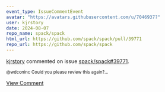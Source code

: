 ```yaml
---
event_type: IssueCommentEvent
avatar: "https://avatars.githubusercontent.com/u/7046937?"
user: kjrstory
date: 2024-08-07
repo_name: spack/spack
html_url: https://github.com/spack/spack/pull/39771
repo_url: https://github.com/spack/spack
---
```


<a href='https://github.com/kjrstory' target='_blank'>kjrstory</a> commented on issue <a href='https://github.com/spack/spack/pull/39771' target='_blank'>spack/spack#39771</a>.

<small>@wdconinc  Could you please review this again?...</small>

<a href='https://github.com/spack/spack/pull/39771' target='_blank'>View Comment</a>